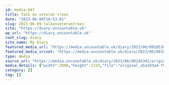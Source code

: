 ```yaml
---
id: media-847
title: Talk on veteran trees
date: "2023-06-09T18:53:01"
slug: 2023-06-09-talkonveterantrees
site: "https://diary.uncountable.uk"
wp_url: "https://diary.uncountable.uk"
root_slug: diary
site_name: My Diary
featured_media_url: "https://media.uncountable.uk/diary/2023/06/09185301/original_a5a2d3a4-f0c8-409c-a368-6284b1789faf_IMG20230609105421.webp"
featured_media_srcset: "https://media.uncountable.uk/diary/2023/06/09185301/original_a5a2d3a4-f0c8-409c-a368-6284b1789faf_IMG20230609105421-300x173.webp 300w, https://media.uncountable.uk/diary/2023/06/09185301/original_a5a2d3a4-f0c8-409c-a368-6284b1789faf_IMG20230609105421-1024x590.webp 1024w, https://media.uncountable.uk/diary/2023/06/09185301/original_a5a2d3a4-f0c8-409c-a368-6284b1789faf_IMG20230609105421-150x150.webp 150w, https://media.uncountable.uk/diary/2023/06/09185301/original_a5a2d3a4-f0c8-409c-a368-6284b1789faf_IMG20230609105421-640x369.webp 640w, https://media.uncountable.uk/diary/2023/06/09185301/original_a5a2d3a4-f0c8-409c-a368-6284b1789faf_IMG20230609105421.webp 2000w"
type: media
source_url: "https://media.uncountable.uk/diary/2023/06/09185301/original_a5a2d3a4-f0c8-409c-a368-6284b1789faf_IMG20230609105421.webp"
media_details: {"width":2000,"height":1153,"file":"original_a5a2d3a4-f0c8-409c-a368-6284b1789faf_IMG20230609105421.webp","filesize":200054,"sizes":{"medium":{"file":"original_a5a2d3a4-f0c8-409c-a368-6284b1789faf_IMG20230609105421-300x173.webp","width":300,"height":173,"filesize":10038,"mime_type":"image/webp","source_url":"https://media.uncountable.uk/diary/2023/06/09185301/original_a5a2d3a4-f0c8-409c-a368-6284b1789faf_IMG20230609105421-300x173.webp"},"large":{"file":"original_a5a2d3a4-f0c8-409c-a368-6284b1789faf_IMG20230609105421-1024x590.webp","width":1024,"height":590,"filesize":69024,"mime_type":"image/webp","source_url":"https://media.uncountable.uk/diary/2023/06/09185301/original_a5a2d3a4-f0c8-409c-a368-6284b1789faf_IMG20230609105421-1024x590.webp"},"thumbnail":{"file":"original_a5a2d3a4-f0c8-409c-a368-6284b1789faf_IMG20230609105421-150x150.webp","width":150,"height":150,"filesize":5426,"mime_type":"image/webp","source_url":"https://media.uncountable.uk/diary/2023/06/09185301/original_a5a2d3a4-f0c8-409c-a368-6284b1789faf_IMG20230609105421-150x150.webp"},"mobwidth":{"file":"original_a5a2d3a4-f0c8-409c-a368-6284b1789faf_IMG20230609105421-640x369.webp","width":640,"height":369,"filesize":33778,"mime_type":"image/webp","source_url":"https://media.uncountable.uk/diary/2023/06/09185301/original_a5a2d3a4-f0c8-409c-a368-6284b1789faf_IMG20230609105421-640x369.webp"},"full":{"file":"original_a5a2d3a4-f0c8-409c-a368-6284b1789faf_IMG20230609105421.webp","width":2000,"height":1153,"mime_type":"image/webp","source_url":"https://media.uncountable.uk/diary/2023/06/09185301/original_a5a2d3a4-f0c8-409c-a368-6284b1789faf_IMG20230609105421.webp"}},"image_meta":{"aperture":"0","credit":"","camera":"","caption":"","created_timestamp":"0","copyright":"","focal_length":"0","iso":"0","shutter_speed":"0","title":"","orientation":"0","keywords":[]}}
category: []
tag: []
---
```


